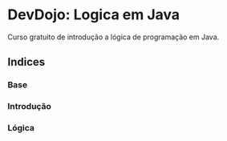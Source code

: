 # DevDojo: Logica em Java
Curso gratuito de introdução a lógica de programação em Java.

## Indices

### Base

### Introdução

### Lógica
